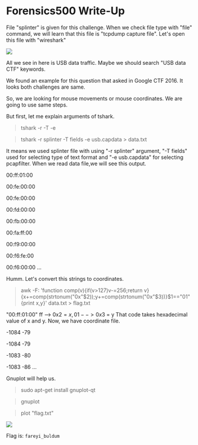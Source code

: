 # Forensics500 Write-Up

File "splinter" is given for this challenge. When we check file type with "file" command, we will learn that this file is "tcpdump capture file".
Let's open this file with "wireshark"

![](https://github.com/SyraTR/BTK-Forensics-Write-Up/blob/master/Forensics500/files/pcap.png)

All we see in here is USB data traffic.
Maybe we should search "USB data CTF" keywords.

We found an example for this question that asked in Google CTF 2016. It looks both challenges are same. 

So, we are looking for mouse movements or mouse coordinates. We are going to use same steps.

But first, let me explain arguments of tshark.

>tshark -r <file-name> -T <format-of-text> -e <field-to-print>

>tshark -r splinter -T fields -e usb.capdata > data.txt

It means we used splinter file with using "-r splinter" argument, "-T fields" used for selecting type of text format and "-e usb.capdata" for selecting pcapfilter.
When we read data file,we will see this output.

00:ff:01:00

00:fe:00:00

00:fe:00:00

00:fd:00:00

00:fb:00:00

00:fa:ff:00

00:f9:00:00

00:f6:fe:00

00:f6:00:00
...

Humm. Let's convert this strings to coordinates.

>awk -F: 'function comp(v){if(v>127)v-=256;return v}{x+=comp(strtonum("0x"$2));y+=comp(strtonum("0x"$3))}$1=="01"{print x,y}' data.txt > flag.txt

"00:ff:01:00" ff --> 0x$2 = x, 01 --> 0x$3 = y
That code takes hexadecimal value of x and y. Now, we have coordinate file. 

-1084 -79

-1084 -79

-1083 -80

-1083 -86
...

Gnuplot will help us.

>sudo apt-get install gnuplot-qt

>gnuplot

>plot "flag.txt"

![](https://github.com/SyraTR/BTK-Forensics-Write-Up/blob/master/Forensics500/files/plot.png)

Flag is: `fareyi_buldum`


